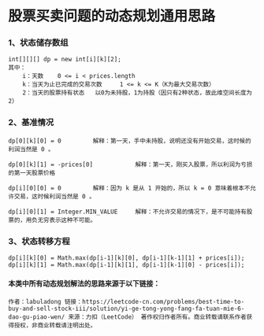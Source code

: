 股票买卖问题的动态规划通用思路
===

### 1、状态储存数组
```
int[][][] dp = new int[i][k][2];
其中：
    i：天数    0 <= i < prices.length
    k：当天为止已完成的交易次数     1 <= k <= K（K为最大交易次数）
    2：当天的股票持有状态   以0为未持股，1为持股（因只有2种状态，故此维空间长度为2）
```

### 2、基准情况
```
dp[0][k][0] = 0         解释：第一天，手中未持股，说明还没有开始交易，这时候的利润当然是 0 。

dp[0][k][1] = -prices[0]            解释：第一天，刚买入股票，所以利润为亏损的第一天股票价格

dp[i][0][0] = 0         解释：因为 k 是从 1 开始的，所以 k = 0 意味着根本不允许交易，这时候利润当然是 0 。

dp[i][0][1] = Integer.MIN_VALUE     解释：不允许交易的情况下，是不可能持有股票的，用负无穷表示这种不可能。
```

### 3、状态转移方程
```
dp[i][k][0] = Math.max(dp[i-1][k][0], dp[i-1][k-1][1] + prices[i]);
dp[i][k][1] = Math.max(dp[i-1][k][1], dp[i-1][k-1][0] - prices[i]);
```


#### 本类中所有动态规划解法的思路来源于以下链接：
``
作者：labuladong
链接：https://leetcode-cn.com/problems/best-time-to-buy-and-sell-stock-iii/solution/yi-ge-tong-yong-fang-fa-tuan-mie-6-dao-gu-piao-wen/
来源：力扣（LeetCode）
著作权归作者所有。商业转载请联系作者获得授权，非商业转载请注明出处。
``
